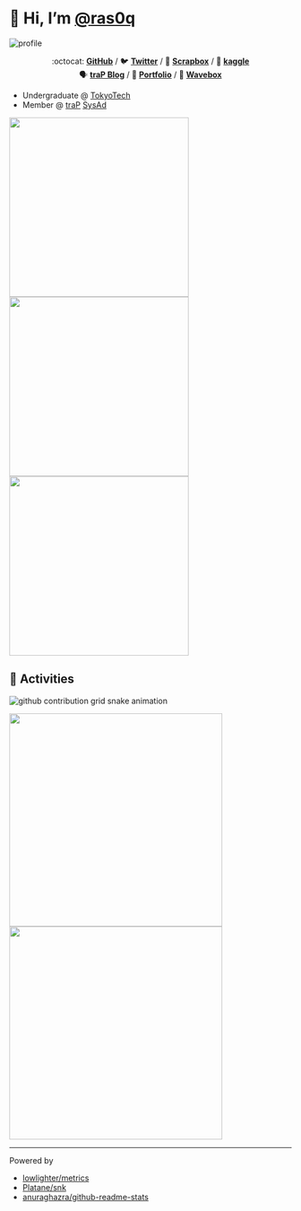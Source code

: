 # :wave: Hi, I’m [@ras0q](https://github.com/ras0q)

![profile](https://gist.githubusercontent.com/ras0q/516152e14bb724ad66abe542935668ab/raw/profile.svg)

<div align="center">
  
:octocat: **[GitHub](https://github.com/ras0q)** / :bird: **[Twitter](https://twitter.com/ras0q)** / :pencil: **[Scrapbox](https://scrapbox.io/ras0q)** / :robot: **[kaggle](https://kaggle.com/ras0qq)**
<br/>
:speaking_head: **[traP Blog](https://trap.jp/author/ras)** / :rainbow: **[Portfolio](https://ras.place)** / :wave: **[Wavebox](https://wavebox.me/wave/d58h07na1fd2iwcf/)**

</div>

- Undergraduate @ [TokyoTech](https://educ.titech.ac.jp/ict/)
- Member @ [traP](https://trap.jp/) [SysAd](https://github.com/traPtitech)

<a href="https://github.com/ras0q/ras0q">
  <img
    src="https://github-readme-stats-ras0q.vercel.app/api/pin/?username=ras0q&repo=ras0q&show_owner=true"
    width="320px"
    height="auto"
  />
</a><a href="https://github.com/ras0q/dotfiles">
  <img
    src="https://github-readme-stats-ras0q.vercel.app/api/pin/?username=ras0q&repo=dotfiles&show_owner=true"
    width="320px"
    height="auto"
  />
</a><a href="https://github.com/ras0q/ras.place">
  <img
    src="https://github-readme-stats-ras0q.vercel.app/api/pin/?username=ras0q&repo=ras.place&show_owner=true"
    width="320px"
    height="auto"
  />
</a>

## :tada: Activities

<picture>
  <source
    media="(prefers-color-scheme: dark)"
    srcset="https://gist.githubusercontent.com/ras0q/516152e14bb724ad66abe542935668ab/raw/github-snake-dark.svg"
  />
  <source
    media="(prefers-color-scheme: light)"
    srcset="https://gist.githubusercontent.com/ras0q/516152e14bb724ad66abe542935668ab/raw/github-snake.svg"
  />
  <img
    alt="github contribution grid snake animation"
    src="https://gist.githubusercontent.com/ras0q/516152e14bb724ad66abe542935668ab/raw/github-snake.svg"
  />
</picture>

<img
  src="https://gist.githubusercontent.com/ras0q/516152e14bb724ad66abe542935668ab/raw/activity1.svg"
  width="380px"
/><img
  src="https://gist.githubusercontent.com/ras0q/516152e14bb724ad66abe542935668ab/raw/activity2.svg"
  width="380px"
/>

---

Powered by

- [lowlighter/metrics](https://github.com/lowlighter/metrics)
- [Platane/snk](https://github.com/Platane/snk)
- [anuraghazra/github-readme-stats](https://github.com/anuraghazra/github-readme-stats)
